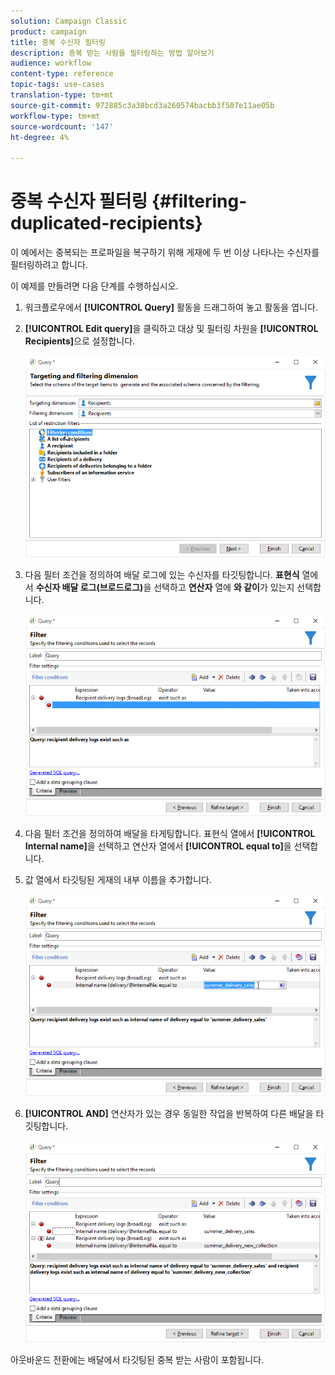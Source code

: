```yaml
---
solution: Campaign Classic
product: campaign
title: 중복 수신자 필터링
description: 중복 받는 사람을 필터링하는 방법 알아보기
audience: workflow
content-type: reference
topic-tags: use-cases
translation-type: tm+mt
source-git-commit: 972885c3a38bcd3a260574bacbb3f507e11ae05b
workflow-type: tm+mt
source-wordcount: '147'
ht-degree: 4%

---
```



# 중복 수신자 필터링 {#filtering-duplicated-recipients}

이 예에서는 중복되는 프로파일을 복구하기 위해 게재에 두 번 이상 나타나는 수신자를 필터링하려고 합니다.

이 예제를 만들려면 다음 단계를 수행하십시오.

1. 워크플로우에서 **[!UICONTROL Query]** 활동을 드래그하여 놓고 활동을 엽니다.
1. **[!UICONTROL Edit query]**&#x200B;을 클릭하고 대상 및 필터링 차원을 **[!UICONTROL Recipients]**&#x200B;으로 설정합니다.

   ![](assets/query_recipients_1.png)

1. 다음 필터 조건을 정의하여 배달 로그에 있는 수신자를 타깃팅합니다. **표현식** 열에서 **수신자 배달 로그(브로드로그)**&#x200B;을 선택하고 **연산자** 열에 **와 같이**&#x200B;가 있는지 선택합니다.

   ![](assets/query_recipients_2.png)

1. 다음 필터 조건을 정의하여 배달을 타게팅합니다. 표현식 열에서 **[!UICONTROL Internal name]**&#x200B;을 선택하고 연산자 열에서 **[!UICONTROL equal to]**&#x200B;을 선택합니다.
1. 값 열에서 타깃팅된 게재의 내부 이름을 추가합니다.

   ![](assets/query_recipients_3.png)

1. **[!UICONTROL AND]** 연산자가 있는 경우 동일한 작업을 반복하여 다른 배달을 타깃팅합니다.

   ![](assets/query_recipients_4.png)

아웃바운드 전환에는 배달에서 타깃팅된 중복 받는 사람이 포함됩니다.
